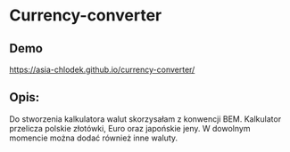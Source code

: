 # Currency-converter

## Demo

https://asia-chlodek.github.io/currency-converter/

## Opis:

Do stworzenia kalkulatora walut skorzysałam z konwencji BEM.
Kalkulator przelicza polskie złotówki, Euro oraz japońskie jeny. W dowolnym momencie można dodać również inne waluty.
